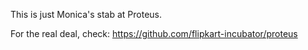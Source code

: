 This is just Monica's stab at Proteus.

For the real deal, check: https://github.com/flipkart-incubator/proteus
